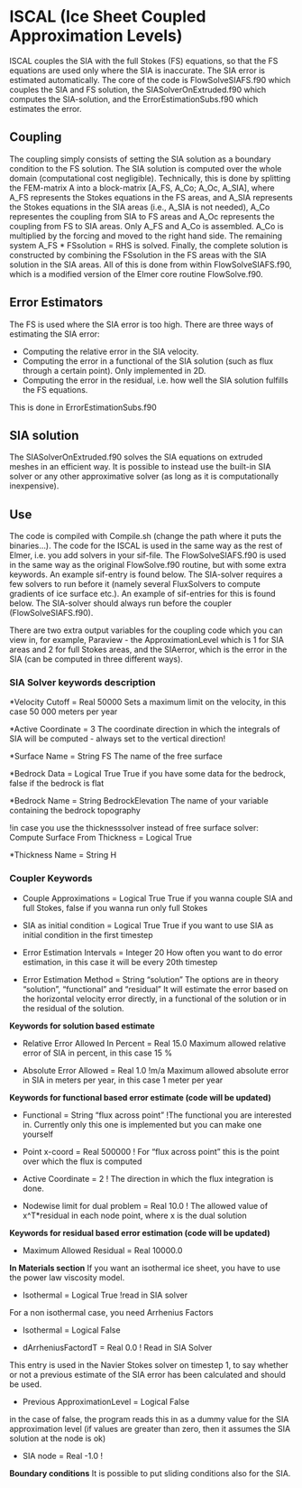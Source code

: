 # ISCAL (Ice Sheet Coupled Approximation Levels)
ISCAL couples the SIA with the full Stokes (FS) equations, so that the FS equations are used only where the SIA is inaccurate. The SIA error is estimated automatically. The core of the code is FlowSolveSIAFS.f90 which couples the SIA and FS solution, the SIASolverOnExtruded.f90 which computes the SIA-solution, and the ErrorEstimationSubs.f90 which estimates the error.

## Coupling
The coupling simply consists of setting the SIA solution as a boundary condition to the FS solution. The SIA solution is computed over the whole domain (computational cost negligible). Technically, this is done by splitting the FEM-matrix A into a block-matrix [A_FS, A_Co; A_Oc, A_SIA], where A_FS represents the Stokes equations in the FS areas, and A_SIA represents the Stokes equations in the SIA areas (i.e., A_SIA is not needed), A_Co representes the coupling from SIA to FS areas and A_Oc represents the coupling from FS to SIA areas. Only A_FS and A_Co is assembled. A_Co is multiplied by the forcing and moved to the right hand side. The remaining system A_FS * FSsolution = RHS is solved. Finally, the complete solution is constructed by combining the FSsolution in the FS areas with the SIA solution in the SIA areas. All of this is done from within FlowSolveSIAFS.f90, which is a modified version of the Elmer core routine FlowSolve.f90.

## Error Estimators
The FS is used where the SIA error is too high. There are three ways of estimating the SIA error:
- Computing the relative error in the SIA velocity.
- Computing the error in a functional of the SIA solution (such as flux through a certain point). Only implemented in 2D.
- Computing the error in the residual, i.e. how well the SIA solution fulfills the FS equations.

This is done in ErrorEstimationSubs.f90

## SIA solution
The SIASolverOnExtruded.f90 solves the SIA equations on extruded meshes in an efficient way. It is possible to instead use the built-in SIA solver or any other approximative solver (as long as it is computationally inexpensive).

## Use
The code is compiled with Compile.sh (change the path where it puts the binaries…). The code for the ISCAL is used in the same way as the rest of Elmer, i.e. you add solvers in your sif-file. The FlowSolveSIAFS.f90 is used in the same way as the original FlowSolve.f90 routine, but with some extra keywords. An example sif-entry is found below. The SIA-solver requires a few solvers to run before it (namely several FluxSolvers to compute gradients of ice surface etc.). An example of sif-entries for this is found below. The SIA-solver should always run before the coupler (FlowSolveSIAFS.f90).

There are two extra output variables for the coupling code which you can view in, for example, Paraview - the ApproximationLevel which is 1 for SIA areas and 2 for full Stokes areas, and the SIAerror, which is the error in the SIA (can be computed in three different ways).

### SIA Solver keywords description
*Velocity Cutoff = Real 50000 Sets a maximum limit on the velocity, in this case 50 000 meters per year

*Active Coordinate = 3 The coordinate direction in which the integrals of SIA will be computed - always set to the vertical direction!

*Surface Name = String FS The name of the free surface

*Bedrock Data = Logical True True if you have some data for the bedrock, false if the bedrock is flat

*Bedrock Name = String BedrockElevation The name of your variable containing the bedrock topography

!in case you use the thicknesssolver instead of free surface solver: Compute Surface From Thickness = Logical True

*Thickness Name = String H

### Coupler Keywords
- Couple Approximations = Logical True True if you wanna couple SIA and full Stokes, false if you wanna run only full Stokes

- SIA as initial condition = Logical True True if you want to use SIA as initial condition in the first timestep

- Error Estimation Intervals = Integer 20 How often you want to do error estimation, in this case it will be every 20th timestep

- Error Estimation Method = String “solution” The options are in theory “solution”, “functional” and “residual” It will estimate the error based on the horizontal velocity error directly, in a functional of the solution or in the residual of the solution.

**Keywords for solution based estimate**
- Relative Error Allowed In Percent = Real 15.0 Maximum allowed relative error of SIA in percent, in this case 15 %

- Absolute Error Allowed = Real 1.0 !m/a Maximum allowed absolute error in SIA in meters per year, in this case 1 meter per year

**Keywords for functional based error estimate (code will be updated)**
- Functional = String “flux across point” !The functional you are interested in. Currently only this one is implemented but you can make one yourself

- Point x-coord = Real 500000 ! For “flux across point” this is the point over which the flux is computed

- Active Coordinate = 2 ! The direction in which the flux integration is done.

- Nodewise limit for dual problem = Real 10.0 ! The allowed value of x^T*residual in each node point, where x is the dual solution

**Keywords for residual based error estimation (code will be updated)**
- Maximum Allowed Residual = Real 10000.0

**In Materials section**
If you want an isothermal ice sheet, you have to use the power law viscosity model.

- Isothermal = Logical True !read in SIA solver

For a non isothermal case, you need Arrhenius Factors

- Isothermal = Logical False

- dArrheniusFactordT = Real 0.0 ! Read in SIA Solver

This entry is used in the Navier Stokes solver on timestep 1, to say whether or not a previous estimate of the SIA error has been calculated and should be used.

- Previous ApproximationLevel = Logical False

in the case of false, the program reads this in as a dummy value for the SIA approximation level (if values are greater than zero, then it assumes the SIA solution at the node is ok)

- SIA node = Real -1.0 !

**Boundary conditions**
It is possible to put sliding conditions also for the SIA.
